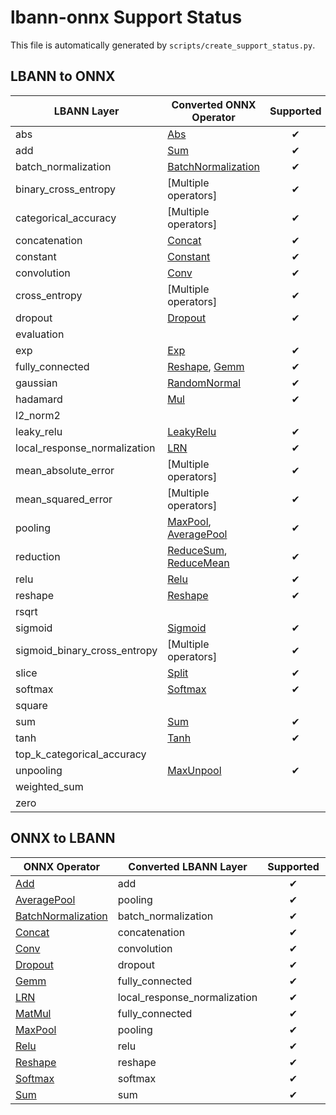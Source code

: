 # lbann-onnx Support Status
This file is automatically generated by `scripts/create_support_status.py`.
## LBANN to ONNX
| LBANN Layer | Converted ONNX Operator | Supported | Tested | Bijective |
|---|---|:-:|:-:|:-:|
| abs | [Abs](https://github.com/onnx/onnx/blob/master/docs/Operators.md#Abs) | ✔ |  |  | 
| add | [Sum](https://github.com/onnx/onnx/blob/master/docs/Operators.md#Sum) | ✔ |  | ✔ | 
| batch_normalization | [BatchNormalization](https://github.com/onnx/onnx/blob/master/docs/Operators.md#BatchNormalization) | ✔ | ✔ | ✔ | 
| binary_cross_entropy | [Multiple operators] | ✔ |  |  | 
| categorical_accuracy | [Multiple operators] | ✔ |  |  | 
| concatenation | [Concat](https://github.com/onnx/onnx/blob/master/docs/Operators.md#Concat) | ✔ |  | ✔ | 
| constant | [Constant](https://github.com/onnx/onnx/blob/master/docs/Operators.md#Constant) | ✔ |  |  | 
| convolution | [Conv](https://github.com/onnx/onnx/blob/master/docs/Operators.md#Conv) | ✔ | ✔ | ✔ | 
| cross_entropy | [Multiple operators] | ✔ |  |  | 
| dropout | [Dropout](https://github.com/onnx/onnx/blob/master/docs/Operators.md#Dropout) | ✔ |  | ✔ | 
| evaluation |  |  |  |  | 
| exp | [Exp](https://github.com/onnx/onnx/blob/master/docs/Operators.md#Exp) | ✔ |  |  | 
| fully_connected | [Reshape](https://github.com/onnx/onnx/blob/master/docs/Operators.md#Reshape), [Gemm](https://github.com/onnx/onnx/blob/master/docs/Operators.md#Gemm) | ✔ |  |  | 
| gaussian | [RandomNormal](https://github.com/onnx/onnx/blob/master/docs/Operators.md#RandomNormal) | ✔ |  |  | 
| hadamard | [Mul](https://github.com/onnx/onnx/blob/master/docs/Operators.md#Mul) | ✔ |  |  | 
| l2_norm2 |  |  |  |  | 
| leaky_relu | [LeakyRelu](https://github.com/onnx/onnx/blob/master/docs/Operators.md#LeakyRelu) | ✔ |  |  | 
| local_response_normalization | [LRN](https://github.com/onnx/onnx/blob/master/docs/Operators.md#LRN) | ✔ |  | ✔ | 
| mean_absolute_error | [Multiple operators] | ✔ |  |  | 
| mean_squared_error | [Multiple operators] | ✔ |  |  | 
| pooling | [MaxPool](https://github.com/onnx/onnx/blob/master/docs/Operators.md#MaxPool), [AveragePool](https://github.com/onnx/onnx/blob/master/docs/Operators.md#AveragePool) | ✔ | ✔ |  | 
| reduction | [ReduceSum](https://github.com/onnx/onnx/blob/master/docs/Operators.md#ReduceSum), [ReduceMean](https://github.com/onnx/onnx/blob/master/docs/Operators.md#ReduceMean) | ✔ |  |  | 
| relu | [Relu](https://github.com/onnx/onnx/blob/master/docs/Operators.md#Relu) | ✔ | ✔ | ✔ | 
| reshape | [Reshape](https://github.com/onnx/onnx/blob/master/docs/Operators.md#Reshape) | ✔ |  | ✔ | 
| rsqrt |  |  |  |  | 
| sigmoid | [Sigmoid](https://github.com/onnx/onnx/blob/master/docs/Operators.md#Sigmoid) | ✔ |  |  | 
| sigmoid_binary_cross_entropy | [Multiple operators] | ✔ |  |  | 
| slice | [Split](https://github.com/onnx/onnx/blob/master/docs/Operators.md#Split) | ✔ |  |  | 
| softmax | [Softmax](https://github.com/onnx/onnx/blob/master/docs/Operators.md#Softmax) | ✔ |  | ✔ | 
| square |  |  |  |  | 
| sum | [Sum](https://github.com/onnx/onnx/blob/master/docs/Operators.md#Sum) | ✔ |  | ✔ | 
| tanh | [Tanh](https://github.com/onnx/onnx/blob/master/docs/Operators.md#Tanh) | ✔ |  |  | 
| top_k_categorical_accuracy |  |  |  |  | 
| unpooling | [MaxUnpool](https://github.com/onnx/onnx/blob/master/docs/Operators.md#MaxUnpool) | ✔ |  |  | 
| weighted_sum |  |  |  |  | 
| zero |  |  |  |  | 
## ONNX to LBANN
| ONNX Operator | Converted LBANN Layer | Supported | Tested | Bijective |
|---|---|:-:|:-:|:-:|
| [Add](https://github.com/onnx/onnx/blob/master/docs/Operators.md#Add) | add | ✔ |  |  | 
| [AveragePool](https://github.com/onnx/onnx/blob/master/docs/Operators.md#AveragePool) | pooling | ✔ | ✔ |  | 
| [BatchNormalization](https://github.com/onnx/onnx/blob/master/docs/Operators.md#BatchNormalization) | batch_normalization | ✔ | ✔ | ✔ | 
| [Concat](https://github.com/onnx/onnx/blob/master/docs/Operators.md#Concat) | concatenation | ✔ |  | ✔ | 
| [Conv](https://github.com/onnx/onnx/blob/master/docs/Operators.md#Conv) | convolution | ✔ | ✔ | ✔ | 
| [Dropout](https://github.com/onnx/onnx/blob/master/docs/Operators.md#Dropout) | dropout | ✔ |  | ✔ | 
| [Gemm](https://github.com/onnx/onnx/blob/master/docs/Operators.md#Gemm) | fully_connected | ✔ | ✔ |  | 
| [LRN](https://github.com/onnx/onnx/blob/master/docs/Operators.md#LRN) | local_response_normalization | ✔ |  | ✔ | 
| [MatMul](https://github.com/onnx/onnx/blob/master/docs/Operators.md#MatMul) | fully_connected | ✔ |  |  | 
| [MaxPool](https://github.com/onnx/onnx/blob/master/docs/Operators.md#MaxPool) | pooling | ✔ | ✔ |  | 
| [Relu](https://github.com/onnx/onnx/blob/master/docs/Operators.md#Relu) | relu | ✔ | ✔ | ✔ | 
| [Reshape](https://github.com/onnx/onnx/blob/master/docs/Operators.md#Reshape) | reshape | ✔ |  | ✔ | 
| [Softmax](https://github.com/onnx/onnx/blob/master/docs/Operators.md#Softmax) | softmax | ✔ |  | ✔ | 
| [Sum](https://github.com/onnx/onnx/blob/master/docs/Operators.md#Sum) | sum | ✔ |  | ✔ | 
